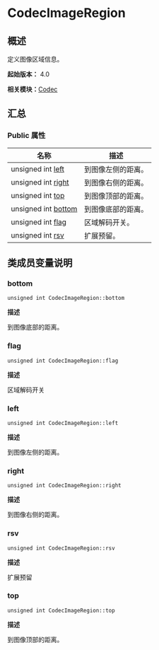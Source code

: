 # CodecImageRegion


## 概述

定义图像区域信息。

**起始版本：** 4.0

**相关模块：**[Codec](_codec_v10.md)


## 汇总


### Public 属性

| 名称 | 描述 | 
| -------- | -------- |
| unsigned int [left](#left) | 到图像左侧的距离。 | 
| unsigned int [right](#right) | 到图像右侧的距离。 | 
| unsigned int [top](#top) | 到图像顶部的距离。 | 
| unsigned int [bottom](#bottom) | 到图像底部的距离。 | 
| unsigned int [flag](#flag) | 区域解码开关。 | 
| unsigned int [rsv](#rsv) | 扩展预留。 | 


## 类成员变量说明


### bottom

```
unsigned int CodecImageRegion::bottom
```

**描述**


到图像底部的距离。


### flag

```
unsigned int CodecImageRegion::flag
```

**描述**


区域解码开关


### left

```
unsigned int CodecImageRegion::left
```

**描述**


到图像左侧的距离。


### right

```
unsigned int CodecImageRegion::right
```

**描述**


到图像右侧的距离。


### rsv

```
unsigned int CodecImageRegion::rsv
```

**描述**


扩展预留


### top

```
unsigned int CodecImageRegion::top
```

**描述**


到图像顶部的距离。
